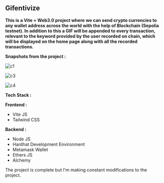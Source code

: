 <h2>Gifentivize</h2>

<b>
This is a Vite + Web3.0 project where we can send crypto currencies to any wallet address across the world with the help of Blockchain (Sepolia testnet). In addition to this a GIF will be appended to every transaction, relevant to the keyword provided by the user recorded on chain, which will be displayed on the home page along with all the recorded transactions.
</b>

<b>Snapshots from the project : </b>

![c1](https://github.com/rohitroy-github/vite-voting-dapp/assets/68563695/797ef5ad-8df6-484b-8a75-ceff84e576fd)

![c3](https://github.com/rohitroy-github/vite-voting-dapp/assets/68563695/d50d4440-79d4-485f-932a-b320358ae7c1)

![c4](https://github.com/rohitroy-github/vite-voting-dapp/assets/68563695/8063f77f-676e-4b13-b179-992fc9e62530)

<b>Tech Stack :</b>

<b>Frontend :</b>

<ul>
    <li>Vite JS</li>
    <li>Tailwind CSS</li>
</ul>
<b>Backend :</b>
<ul>
    <li>Node JS</li>
    <li>Hardhat Development Environment</li>
    <li>Metamask Wallet</li>
    <li>Ethers JS</li>
    <li>Alchemy</li>
</ul>

The project is complete but I'm making constant modifications to the project.

